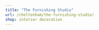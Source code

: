 ```yaml
---
title: "The Furnishing Studio"
url: /cheltenham/the-furnishing-studio/
shop: interior decoration
---
```

